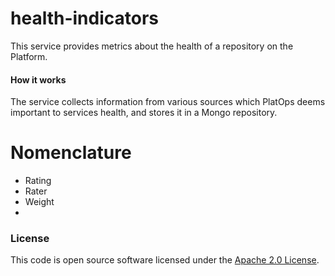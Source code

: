 
# health-indicators

This service provides metrics about the health of a repository on the Platform.

#### How it works
The service collects information from various sources which PlatOps deems important to services health, and stores it in a Mongo repository.

# Nomenclature
- Rating
- Rater
- Weight
- 

### License

This code is open source software licensed under the [Apache 2.0 License]("http://www.apache.org/licenses/LICENSE-2.0.html").
